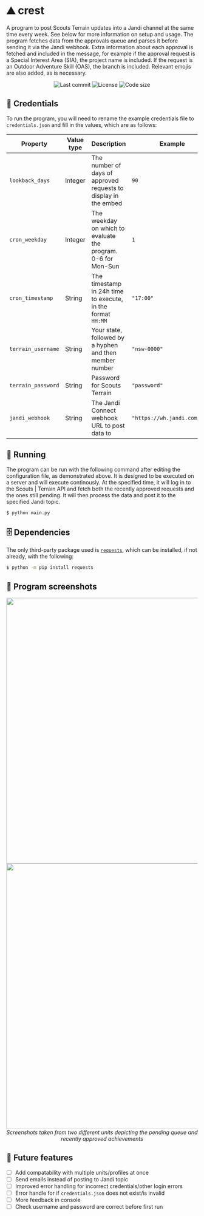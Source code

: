 # :mountain: crest
A program to post Scouts Terrain updates into a Jandi channel at the same time every week. See below for more information on setup and usage.
The program fetches data from the approvals queue and parses it before sending it via the Jandi webhook. Extra information about each approval is fetched and included in the message, for example if the approval request is a Special Interest Area (SIA), the project name is included. If the request is an Outdoor Adventure Skill (OAS), the branch is included. Relevant emojis are also added, as is necessary. 

<div align="center">
    <img src="https://img.shields.io/github/last-commit/aiden2480/crest?color=yellow" alt="Last commit" />
    <img src="https://img.shields.io/github/license/aiden2480/crest" alt="License" />
    <img src="https://img.shields.io/github/languages/code-size/aiden2480/crest" alt="Code size" />
</div>

## :key: Credentials
To run the program, you will need to rename the example credentials file to `credentials.json` and fill in the values, which are as follows:

| Property           | Value type     | Description                                                     | Example                      |
|--------------------|----------------|-----------------------------------------------------------------|------------------------------|
| `lookback_days`    | Integer        | The number of days of approved requests to display in the embed | `90`                         |
| `cron_weekday`     | Integer        | The weekday on which to evaluate the program. 0-6 for Mon-Sun   | `1`                          |
| `cron_timestamp`   | String         | The timestamp in 24h time to execute, in the format `HH:MM`     | `"17:00"`                    |
| `terrain_username` | String         | Your state, followed by a hyphen and then member number         | `"nsw-0000"`                 |
| `terrain_password` | String         | Password for Scouts Terrain                                     | `"password"`                 |
| `jandi_webhook`    | String         | The Jandi Connect webhook URL to post data to                   | `"https://wh.jandi.com/xxx"` |

## :snake: Running
The program can be run with the following command after editing the configuration file, as demonstrated above. It is designed to be executed on a server and will execute continously. At the specified time, it will log in to the Scouts | Terrain API and fetch both the recently approved requests and the ones still pending. It will then process the data and post it to the specified Jandi topic. 

```bash
$ python main.py
```

## :file_cabinet: Dependencies
The only third-party package used is [`requests`](https://pypi.org/project/requests/), which can be installed, if not already, with the following:

```bash
$ python -m pip install requests
```

## :camera_flash: Program screenshots
<div align="center">
    <img height="700px" src="https://user-images.githubusercontent.com/19619206/182129371-f943fecb-f86d-4903-a065-c66a6f5b3eda.png" />
    <img height="700px" src="https://user-images.githubusercontent.com/19619206/182129485-9ebe85fc-cb13-4847-85f9-455eae6aed9d.png" />
    <br /><i>Screenshots taken from two different units depicting the pending queue and recently approved achievements</i>
</div>

## :memo: Future features
- [ ] Add compatability with multiple units/profiles at once
- [ ] Send emails instead of posting to Jandi topic
- [ ] Improved error handling for incorrect credentials/other login errors
- [ ] Error handle for if `credentials.json` does not exist/is invalid
- [ ] More feedback in console
- [ ] Check username and password are correct before first run
